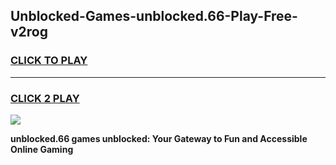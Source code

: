 
## Unblocked-Games-unblocked.66-Play-Free-v2rog
<h3>
<a href="https://premium76.site?title=unblocked.66&ref=21A">CLICK TO PLAY</a></h3>
<hr>

<h3>
<a href="https://premium76.site?title=unblocked.66&ref=21A">CLICK 2 PLAY</a>
  
</h3>

<a href="https://premium76.site?title=unblocked.66&ref=21A"><img src="https://clearcache.store/games.png"></a>


**unblocked.66 games unblocked: Your Gateway to Fun and Accessible Online Gaming**
